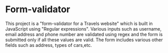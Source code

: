 # Form-validator 
This project is a "form-validator for a Travels website"  which is built in JavaScript using "Regular expressions".
Various inputs such as username, email address and phone number are validated using regex and the form is submitted only if all these values are valid.
The form includes various other fields such as address, types of cars,etc.
